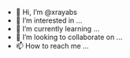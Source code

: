 - 👋 Hi, I’m @xrayabs
- 👀 I’m interested in ...
- 🌱 I’m currently learning ...
- 💞️ I’m looking to collaborate on ...
- 📫 How to reach me ...

<!---
xrayabs/xrayabs is a ✨ special ✨ repository because its `README.md` (this file) appears on your GitHub profile.
You can click the Preview link to take a look at your changes.
--->
